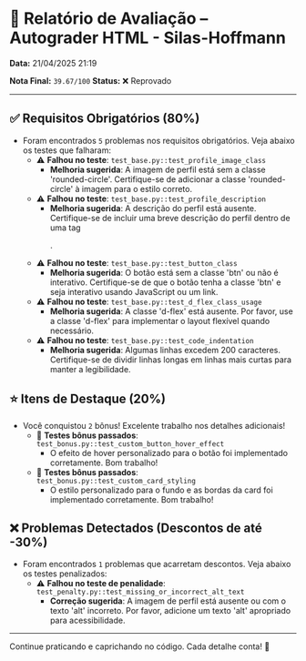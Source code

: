 # 🧪 Relatório de Avaliação – Autograder HTML - Silas-Hoffmann

**Data:** 21/04/2025 21:19

**Nota Final:** `39.67/100`
**Status:** ❌ Reprovado

---
## ✅ Requisitos Obrigatórios (80%)
- Foram encontrados `5` problemas nos requisitos obrigatórios. Veja abaixo os testes que falharam:
  - ⚠️ **Falhou no teste**: `test_base.py::test_profile_image_class`
    - **Melhoria sugerida**: A imagem de perfil está sem a classe 'rounded-circle'. Certifique-se de adicionar a classe 'rounded-circle' à imagem para o estilo correto.
  - ⚠️ **Falhou no teste**: `test_base.py::test_profile_description`
    - **Melhoria sugerida**: A descrição do perfil está ausente. Certifique-se de incluir uma breve descrição do perfil dentro de uma tag <p>.
  - ⚠️ **Falhou no teste**: `test_base.py::test_button_class`
    - **Melhoria sugerida**: O botão está sem a classe 'btn' ou não é interativo. Certifique-se de que o botão tenha a classe 'btn' e seja interativo usando JavaScript ou um link.
  - ⚠️ **Falhou no teste**: `test_base.py::test_d_flex_class_usage`
    - **Melhoria sugerida**: A classe 'd-flex' está ausente. Por favor, use a classe 'd-flex' para implementar o layout flexível quando necessário.
  - ⚠️ **Falhou no teste**: `test_base.py::test_code_indentation`
    - **Melhoria sugerida**: Algumas linhas excedem 200 caracteres. Certifique-se de dividir linhas longas em linhas mais curtas para manter a legibilidade.

## ⭐ Itens de Destaque (20%)
- Você conquistou `2` bônus! Excelente trabalho nos detalhes adicionais!
  - 🌟 **Testes bônus passados**: `test_bonus.py::test_custom_button_hover_effect`
    - O efeito de hover personalizado para o botão foi implementado corretamente. Bom trabalho!
  - 🌟 **Testes bônus passados**: `test_bonus.py::test_custom_card_styling`
    - O estilo personalizado para o fundo e as bordas da card foi implementado corretamente. Bom trabalho!

## ❌ Problemas Detectados (Descontos de até -30%)
- Foram encontrados `1` problemas que acarretam descontos. Veja abaixo os testes penalizados:
  - ⚠️ **Falhou no teste de penalidade**: `test_penalty.py::test_missing_or_incorrect_alt_text`
    - **Correção sugerida**: A imagem de perfil está ausente ou com o texto 'alt' incorreto. Por favor, adicione um texto 'alt' apropriado para acessibilidade.

---
Continue praticando e caprichando no código. Cada detalhe conta! 💪
